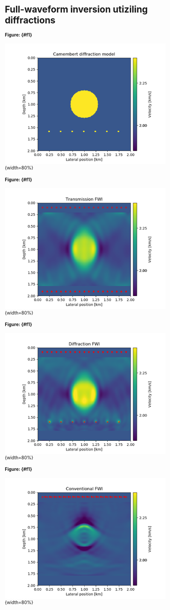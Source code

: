 # Full-waveform inversion utiziling diffractions

#### Figure: {#f1}
![](results/camembert1.png){width=80%} 

#### Figure: {#f1}
![](results/camembert2.png){width=80%} 

#### Figure: {#f1}
![](results/camembert3.png){width=80%} 

#### Figure: {#f1}
![](results/camembert4.png){width=80%} 

